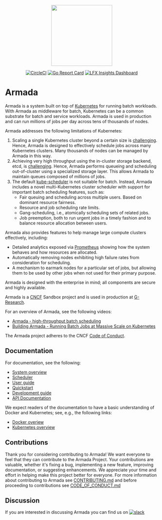 <div align="center">
<img src="./logo.svg" width="200"/>

<p><a href="https://circleci.com/gh/armadaproject/armada"><img src="https://circleci.com/gh/helm/helm.svg?style=shield" alt="CircleCI"></a>
<a href="https://goreportcard.com/report/github.com/armadaproject/armada"><img src="https://goreportcard.com/badge/github.com/armadaproject/armada" alt="Go Report Card"></a>
<a href="https://insights.lfx.linuxfoundation.org/foundation/cncf/overview?project=armada"><img src="https://img.shields.io/badge/LFX%20Insights-0094FF" alt="LFX Insights Dashboard"></a>
</p></div>

# Armada

Armada is a system built on top of [Kubernetes](https://kubernetes.io/docs/concepts/overview/) for running batch workloads. With Armada as middleware for batch, Kubernetes can be a common substrate for batch and service workloads.  Armada is used in production and can run millions of jobs per day across tens of thousands of nodes. 

Armada addresses the following limitations of Kubernetes:

1. Scaling a single Kubernetes cluster beyond a certain size is [challenging](https://openai.com/blog/scaling-kubernetes-to-7500-nodes/). Hence, Armada is designed to effectively schedule jobs across many Kubernetes clusters. Many thousands of nodes can be managed by Armada in this way.
2. Achieving very high throughput using the in-cluster storage backend, etcd, is [challenging](https://etcd.io/docs/v3.5/op-guide/performance/). Hence, Armada performs queueing and scheduling out-of-cluster using a specialized storage layer. This allows Armada to maintain queues composed of millions of jobs.
3. The default [kube-scheduler](https://kubernetes.io/docs/reference/command-line-tools-reference/kube-scheduler/) is not suitable for batch. Instead, Armada includes a novel multi-Kubernetes cluster scheduler with support for important batch scheduling features, such as:
   * Fair queuing and scheduling across multiple users. Based on dominant resource fairness.
   * Resource and job scheduling rate limits.
   * Gang-scheduling, i.e., atomically scheduling sets of related jobs.
   * Job preemption, both to run urgent jobs in a timely fashion and to balance resource allocation between users.

Armada also provides features to help manage large compute clusters effectively, including:

* Detailed analytics exposed via [Prometheus](https://prometheus.io/) showing how the system behaves and how resources are allocated.
* Automatically removing nodes exhibiting high failure rates from consideration for scheduling.
* A mechanism to earmark nodes for a particular set of jobs, but allowing them to be used by other jobs when not used for their primary purpose.

Armada is designed with the enterprise in mind; all components are secure and highly available.

Armada is a [CNCF](https://www.cncf.io/) Sandbox project and is used in production at [G-Research](https://www.gresearch.co.uk/).

For an overview of Armada, see the following videos:

- [Armada - high-throughput batch scheduling](https://www.youtube.com/watch?v=FT8pXYciD9A)
- [Building Armada - Running Batch Jobs at Massive Scale on Kubernetes](https://www.youtube.com/watch?v=B3WPxw3OUl4)

The Armada project adheres to the CNCF [Code of Conduct](https://github.com/cncf/foundation/blob/master/code-of-conduct.md).

## Documentation

For documentation, see the following:

- [System overview](./docs/system_overview.md)
- [Scheduler](./docs/scheduler.md)
- [User guide](./docs/user.md)
- [Quickstart](./docs/quickstart/index.md)
- [Development guide](./docs/developer.md)
- [API Documentation](./docs/developer/api.md)

We expect readers of the documentation to have a basic understanding of Docker and Kubernetes; see, e.g., the following links:

- [Docker overiew](https://docs.docker.com/get-started/overview/)
- [Kubernetes overview](https://kubernetes.io/docs/concepts/overview/)

## Contributions

Thank you for considering contributing to Armada!
We want everyone to feel that they can contribute to the Armada Project.
Your contributions are valuable, whether it's fixing a bug, implementing a new feature, improving documentation, or suggesting enhancements.
We appreciate your time and effort in helping make this project better for everyone.
For more information about contributing to Armada see [CONTRIBUTING.md](https://github.com/armadaproject/armada/blob/master/CONTRIBUTING.md) and before proceeding to contributions see [CODE_OF_CONDUCT.md](CODE_OF_CONDUCT.md)

## Discussion

If you are interested in discussing Armada you can find us on  [![slack](https://img.shields.io/badge/slack-armada-brightgreen.svg?logo=slack)](https://cloud-native.slack.com/?redir=%2Farchives%2FC03T9CBCEMC)
